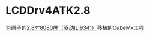 # LCDDrv4ATK2.8

为原子的[2.8寸8080屏（驱动ILI9341）](http://www.openedv.com/docs/modules/lcd/2.8-TFT%20LCD-320240.html)移植的CubeMx工程

